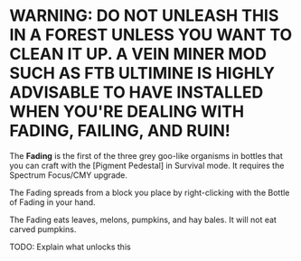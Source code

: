 # WARNING: DO NOT UNLEASH THIS IN A FOREST UNLESS YOU WANT TO CLEAN IT UP. A VEIN MINER MOD SUCH AS FTB ULTIMINE IS HIGHLY ADVISABLE TO HAVE INSTALLED WHEN YOU'RE DEALING WITH FADING, FAILING, AND RUIN!

The **Fading** is the first of the three grey goo-like organisms in bottles that you can craft with the [Pigment Pedestal] in Survival mode. It requires the Spectrum Focus/CMY upgrade.

The Fading spreads from a block you place by right-clicking with the Bottle of Fading in your hand.

The Fading eats leaves, melons, pumpkins, and hay bales. It will not eat carved pumpkins.

TODO: Explain what unlocks this